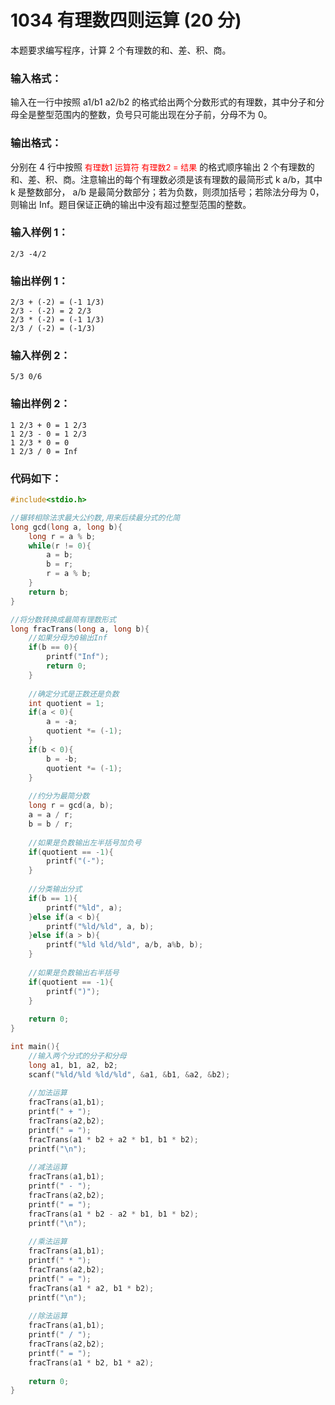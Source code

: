 # 1034 有理数四则运算 (20 分)
本题要求编写程序，计算 2 个有理数的和、差、积、商。
### 输入格式：
输入在一行中按照 a1/b1 a2/b2 的格式给出两个分数形式的有理数，其中分子和分母全是整型范围内的整数，负号只可能出现在分子前，分母不为 0。
### 输出格式：
分别在 4 行中按照 <font color = "red" size= "2px">有理数1 运算符 有理数2 = 结果</font> 的格式顺序输出 2 个有理数的和、差、积、商。注意输出的每个有理数必须是该有理数的最简形式 k a/b</font>，其中 k </font>是整数部分， a/b</font> 是最简分数部分；若为负数，则须加括号；若除法分母为 0，则输出  Inf</font>。题目保证正确的输出中没有超过整型范围的整数。
### 输入样例 1：
```
2/3 -4/2
```
### 输出样例 1：
```
2/3 + (-2) = (-1 1/3)
2/3 - (-2) = 2 2/3
2/3 * (-2) = (-1 1/3)
2/3 / (-2) = (-1/3)
```
### 输入样例 2：
```
5/3 0/6
```
### 输出样例 2：
```
1 2/3 + 0 = 1 2/3
1 2/3 - 0 = 1 2/3
1 2/3 * 0 = 0
1 2/3 / 0 = Inf
```
### 代码如下：
```c
#include<stdio.h>

//辗转相除法求最大公约数,用来后续最分式的化简 
long gcd(long a, long b){
    long r = a % b;
    while(r != 0){
        a = b;
        b = r;
        r = a % b;
    } 
    return b;
}

//将分数转换成最简有理数形式 
long fracTrans(long a, long b){
    //如果分母为0输出Inf 
    if(b == 0){
        printf("Inf");
        return 0;
    }
    
    //确定分式是正数还是负数 
    int quotient = 1;
    if(a < 0){
        a = -a;
        quotient *= (-1);
    }
    if(b < 0){
        b = -b;
        quotient *= (-1);
    }
    
    //约分为最简分数
    long r = gcd(a, b);
    a = a / r;
    b = b / r;
    
    //如果是负数输出左半括号加负号 
    if(quotient == -1){
        printf("(-");
    }
    
    //分类输出分式 
    if(b == 1){
        printf("%ld", a);
    }else if(a < b){
        printf("%ld/%ld", a, b);
    }else if(a > b){
        printf("%ld %ld/%ld", a/b, a%b, b);
    }
    
    //如果是负数输出右半括号 
    if(quotient == -1){
        printf(")");
    }
    
    return 0;
}

int main(){
    //输入两个分式的分子和分母 
    long a1, b1, a2, b2;
    scanf("%ld/%ld %ld/%ld", &a1, &b1, &a2, &b2);
    
    //加法运算 
    fracTrans(a1,b1);
    printf(" + ");
    fracTrans(a2,b2);
    printf(" = ");
    fracTrans(a1 * b2 + a2 * b1, b1 * b2);
    printf("\n");
    
    //减法运算 
    fracTrans(a1,b1);
    printf(" - ");
    fracTrans(a2,b2);
    printf(" = ");
    fracTrans(a1 * b2 - a2 * b1, b1 * b2);
    printf("\n");
    
    //乘法运算 
    fracTrans(a1,b1);
    printf(" * ");
    fracTrans(a2,b2);
    printf(" = ");
    fracTrans(a1 * a2, b1 * b2);
    printf("\n");
    
    //除法运算 
    fracTrans(a1,b1);
    printf(" / ");
    fracTrans(a2,b2);
    printf(" = ");
    fracTrans(a1 * b2, b1 * a2);
    
    return 0; 
}
```
